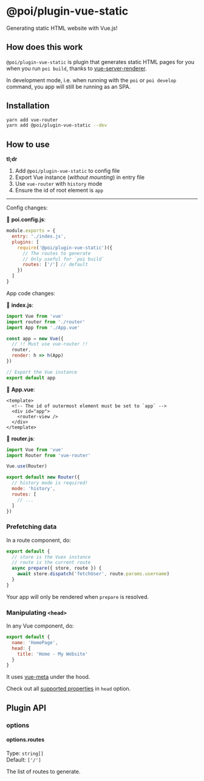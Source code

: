 # @poi/plugin-vue-static

Generating static HTML website with Vue.js!

## How does this work

`@poi/plugin-vue-static` is plugin that generates static HTML pages for you when you run `poi build`, thanks to [vue-server-renderer](https://ssr.vuejs.org/).

In development mode, i.e. when running with the `poi` or `poi develop` command, you app will still be running as an SPA.

## Installation

```bash
yarn add vue-router
yarn add @poi/plugin-vue-static --dev
```

## How to use

__tl;dr__

1. Add `@poi/plugin-vue-static` to config file
2. Export Vue instance (_without mounting_) in entry file
3. Use `vue-router` with `history` mode
4. Ensure the id of root element is `app`

---

Config changes:

📝 __poi.config.js__:

```js
module.exports = {
  entry: './index.js',
  plugins: [
    require('@poi/plugin-vue-static')({
      // The routes to generate
      // Only useful for `poi build`
      routes: ['/'] // default
    })
  ]
}
```

App code changes:

📝 __index.js__:

```js
import Vue from 'vue'
import router from './router'
import App from './App.vue'

const app = new Vue({
  // !! Must use vue-router !!
  router,
  render: h => h(App)
})

// Export the Vue instance
export default app
```

📝 __App.vue__:

```vue
<template>
  <!-- The id of outermost element must be set to `app` -->
  <div id="app">
    <router-view />
  </div>
</template>
```

📝 __router.js__:

```js
import Vue from 'vue'
import Router from 'vue-router'

Vue.use(Router)

export default new Router({
  // history mode is required!
  mode: 'history',
  routes: [
    // ...
  ]
})
```

### Prefetching data

In a route component, do:

```js
export default {
  // store is the Vuex instance
  // route is the current route
  async prepare({ store, route }) {
    await store.dispatch('fetchUser', route.params.username)
  }
}
```

Your app will only be rendered when `prepare` is resolved.

### Manipulating `<head>`

In any Vue component, do:

```js
export default {
  name: 'HomePage',
  head: {
    title: 'Home - My Website'
  }
}
```

It uses [vue-meta](https://github.com/declandewet/vue-meta) under the hood.

Check out all [supported properties](https://github.com/declandewet/vue-meta#recognized-metainfo-properties) in `head` option.

## Plugin API

### options

#### options.routes

Type: `string[]`<br>
Default: `['/']`

The list of routes to generate.
